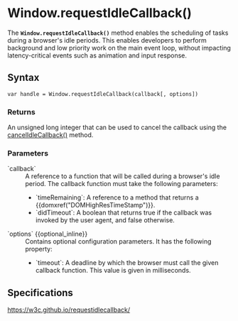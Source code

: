 # Window.requestIdleCallback()

The **`Window.requestIdleCallback()`** method enables the scheduling of tasks during a browser's idle periods. This enables developers to perform background and low priority work on the main event loop, without impacting latency-critical events such as animation and input response.

## Syntax

`var handle = Window.requestIdleCallback(callback[, options])`

### Returns

An unsigned long integer that can be used to cancel the callback using the [cancelIdleCallback()](Window.cancelIdleCallback.md) method.

### Parameters

<dl>
  <dt>`callback`</dt>
  <dd>A reference to a function that will be called during a browser's idle period. The callback function must take the following parameters:
    <ul>
      <li>`timeRemaining`: A reference to a method that returns a {{domxref("DOMHighResTimeStamp")}}.</li>
      <li>`didTimeout`: A boolean that returns true if the callback was invoked by the user agent, and false otherwise.</li>
    </ul>
  </dd>
  <dt>`options` {{optional_inline}}</dt>
  <dd>Contains optional configuration parameters. It has the following property:
    <ul>
      <li>`timeout`: A deadline by which the browser must call the given callback function. This value is given in milliseconds.</li>
    </ul>
  </dd>
</dl>


## Specifications

<https://w3c.github.io/requestidlecallback/>
